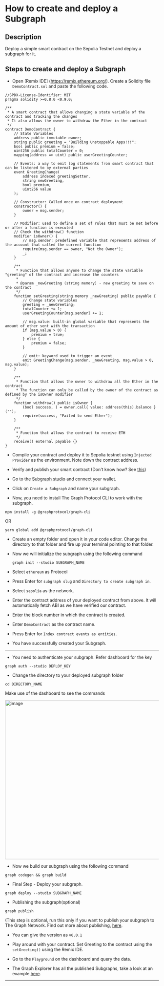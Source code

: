 # How to create and deploy a Subgraph

## Description

Deploy a simple smart contract on the Sepolia Testnet and deploy a subgraph for it.

## Steps to create and deploy a Subgraph

- Open [Remix IDE] (https://remix.ethereum.org/). Create a Solidity file `DemoContract.sol` and paste the following code.

```solidity
//SPDX-License-Identifier: MIT
pragma solidity >=0.8.0 <0.9.0;

/**
 * A smart contract that allows changing a state variable of the contract and tracking the changes
 * It also allows the owner to withdraw the Ether in the contract
 */
contract DemoContract {
	// State Variables
	address public immutable owner;
	string public greeting = "Building Unstoppable Apps!!!";
	bool public premium = false;
	uint256 public totalCounter = 0;
	mapping(address => uint) public userGreetingCounter;

	// Events: a way to emit log statements from smart contract that can be listened to by external parties
	event GreetingChange(
		address indexed greetingSetter,
		string newGreeting,
		bool premium,
		uint256 value
	);

	// Constructor: Called once on contract deployment
	constructor() {
		owner = msg.sender;
	}

	// Modifier: used to define a set of rules that must be met before or after a function is executed
	// Check the withdraw() function
	modifier isOwner() {
		// msg.sender: predefined variable that represents address of the account that called the current function
		require(msg.sender == owner, "Not the Owner");
		_;
	}

	/**
	 * Function that allows anyone to change the state variable "greeting" of the contract and increase the counters
	 *
	 * @param _newGreeting (string memory) - new greeting to save on the contract
	 */
	function setGreeting(string memory _newGreeting) public payable {
		// Change state variables
		greeting = _newGreeting;
		totalCounter += 1;
		userGreetingCounter[msg.sender] += 1;

		// msg.value: built-in global variable that represents the amount of ether sent with the transaction
		if (msg.value > 0) {
			premium = true;
		} else {
			premium = false;
		}

		// emit: keyword used to trigger an event
		emit GreetingChange(msg.sender, _newGreeting, msg.value > 0, msg.value);
	}

	/**
	 * Function that allows the owner to withdraw all the Ether in the contract
	 * The function can only be called by the owner of the contract as defined by the isOwner modifier
	 */
	function withdraw() public isOwner {
		(bool success, ) = owner.call{ value: address(this).balance }("");
		require(success, "Failed to send Ether");
	}

	/**
	 * Function that allows the contract to receive ETH
	 */
	receive() external payable {}
}
```

- Compile your contract and deploy it to Sepolia testnet using `Injected Provider` as the environment. Note down the contract address.

- Verify and publish your smart contract (Don't know how? See [this](https://medium.com/etherscan-blog/verifying-contracts-on-etherscan-f995ab772327))

- Go to the [Subgraph studio](https://thegraph.com/studio/) and connect your wallet.

- Click on `Create a Subgraph` and name your subgraph.

- Now, you need to install The Graph Protocol CLI to work with the subgraph.
```
npm install -g @graphprotocol/graph-cli
```
OR
```
yarn global add @graphprotocol/graph-cli
```

- Create an empty folder and open it in your code editor. Change the directory to that folder and fire up your terminal pointing to that folder.

- Now we will initialize the subgraph using the following command
  ```
  graph init --studio SUBGRAPH_NAME
  ```

- Select `ethereum` as Protocol

- Press Enter for `subgraph slug` and `Directory to create subgraph in`.

- Select `sepolia` as the network. 

- Enter the contract address of your deployed contract from above. It will automatically fetch ABI as we have verified our contract.

- Enter the block number in which the contract is created.

- Enter `DemoContract` as the contract name.

- Press Enter for `Index contract events as entities`.
 
- You have successfully created your Subgraph.
-------

- You need to authenticate your subgraph. Refer dashboard for the key
```
graph auth --studio DEPLOY_KEY
```

- Change the directory to your deployed subgraph folder
```
cd DIRECTORY_NAME
```

Make use of the dashboard to see the commands

<img width="521" alt="image" src="https://github.com/user-attachments/assets/9040abac-c43f-4c90-ac09-208d99f6db51">

- Now we build our subgraph using the following command
```
graph codegen && graph build
```
  
- Final Step - Deploy your subgraph.
```
graph deploy --studio SUBGRAPH_NAME
```
  
- Publishing the subgraph(optional)
```
graph publish
```
(This step is optional, run this only if you want to publish your subgraph to The Graph Network. Find out more about publishing, [here](https://thegraph.com/docs/en/publishing/publishing-a-subgraph/).

- You can give the version as `v0.0.1`

- Play around with your contract. Set Greeting to the contract using the `setGreeting()` using the Remix IDE.

- Go to the `Playground` on the dashboard and query the data.

- The Graph Explorer has all the published Subgraphs, take a look at an example [here](https://thegraph.com/explorer/subgraphs/5zvR82QoaXYFyDEKLZ9t6v9adgnptxYpKpSbxtgVENFV?view=Query&chain=arbitrum-one).

-------
